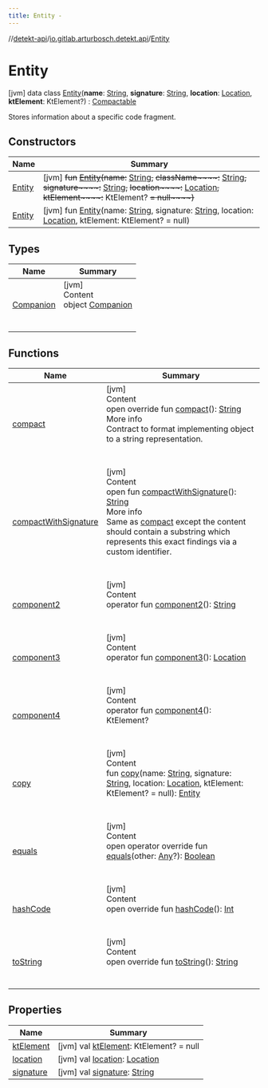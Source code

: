 ```yaml
---
title: Entity -
---
```

//[detekt-api](../../index.md)/[io.gitlab.arturbosch.detekt.api](../index.md)/[Entity](index.md)



# Entity  
 [jvm] data class [Entity](index.md)(**name**: [String](https://kotlinlang.org/api/latest/jvm/stdlib/kotlin/-string/index.html), **signature**: [String](https://kotlinlang.org/api/latest/jvm/stdlib/kotlin/-string/index.html), **location**: [Location](../-location/index.md), **ktElement**: KtElement?) : [Compactable](../-compactable/index.md)

Stores information about a specific code fragment.

   


## Constructors  
  
|  Name|  Summary| 
|---|---|
| <a name="io.gitlab.arturbosch.detekt.api/Entity/Entity/#kotlin.String#kotlin.String#kotlin.String#io.gitlab.arturbosch.detekt.api.Location#org.jetbrains.kotlin.psi.KtElement?/PointingToDeclaration/"></a>[Entity](-entity.md)| <a name="io.gitlab.arturbosch.detekt.api/Entity/Entity/#kotlin.String#kotlin.String#kotlin.String#io.gitlab.arturbosch.detekt.api.Location#org.jetbrains.kotlin.psi.KtElement?/PointingToDeclaration/"></a> [jvm] ~~fun~~ [~~Entity~~](-entity.md)~~(~~~~name~~~~:~~ [String](https://kotlinlang.org/api/latest/jvm/stdlib/kotlin/-string/index.html)~~,~~ ~~className~~~~:~~ [String](https://kotlinlang.org/api/latest/jvm/stdlib/kotlin/-string/index.html)~~,~~ ~~signature~~~~:~~ [String](https://kotlinlang.org/api/latest/jvm/stdlib/kotlin/-string/index.html)~~,~~ ~~location~~~~:~~ [Location](../-location/index.md)~~,~~ ~~ktElement~~~~:~~ KtElement? ~~= null~~~~)~~   <br>
| <a name="io.gitlab.arturbosch.detekt.api/Entity/Entity/#kotlin.String#kotlin.String#io.gitlab.arturbosch.detekt.api.Location#org.jetbrains.kotlin.psi.KtElement?/PointingToDeclaration/"></a>[Entity](-entity.md)| <a name="io.gitlab.arturbosch.detekt.api/Entity/Entity/#kotlin.String#kotlin.String#io.gitlab.arturbosch.detekt.api.Location#org.jetbrains.kotlin.psi.KtElement?/PointingToDeclaration/"></a> [jvm] fun [Entity](-entity.md)(name: [String](https://kotlinlang.org/api/latest/jvm/stdlib/kotlin/-string/index.html), signature: [String](https://kotlinlang.org/api/latest/jvm/stdlib/kotlin/-string/index.html), location: [Location](../-location/index.md), ktElement: KtElement? = null)   <br>


## Types  
  
|  Name|  Summary| 
|---|---|
| <a name="io.gitlab.arturbosch.detekt.api/Entity.Companion///PointingToDeclaration/"></a>[Companion](-companion/index.md)| <a name="io.gitlab.arturbosch.detekt.api/Entity.Companion///PointingToDeclaration/"></a>[jvm]  <br>Content  <br>object [Companion](-companion/index.md)  <br><br><br>


## Functions  
  
|  Name|  Summary| 
|---|---|
| <a name="io.gitlab.arturbosch.detekt.api/Entity/compact/#/PointingToDeclaration/"></a>[compact](compact.md)| <a name="io.gitlab.arturbosch.detekt.api/Entity/compact/#/PointingToDeclaration/"></a>[jvm]  <br>Content  <br>open override fun [compact](compact.md)(): [String](https://kotlinlang.org/api/latest/jvm/stdlib/kotlin/-string/index.html)  <br>More info  <br>Contract to format implementing object to a string representation.  <br><br><br>
| <a name="io.gitlab.arturbosch.detekt.api/Compactable/compactWithSignature/#/PointingToDeclaration/"></a>[compactWithSignature](../-compactable/compact-with-signature.md)| <a name="io.gitlab.arturbosch.detekt.api/Compactable/compactWithSignature/#/PointingToDeclaration/"></a>[jvm]  <br>Content  <br>open fun [compactWithSignature](../-compactable/compact-with-signature.md)(): [String](https://kotlinlang.org/api/latest/jvm/stdlib/kotlin/-string/index.html)  <br>More info  <br>Same as [compact](../-compactable/compact.md) except the content should contain a substring which represents this exact findings via a custom identifier.  <br><br><br>
| <a name="io.gitlab.arturbosch.detekt.api/Entity/component2/#/PointingToDeclaration/"></a>[component2](component2.md)| <a name="io.gitlab.arturbosch.detekt.api/Entity/component2/#/PointingToDeclaration/"></a>[jvm]  <br>Content  <br>operator fun [component2](component2.md)(): [String](https://kotlinlang.org/api/latest/jvm/stdlib/kotlin/-string/index.html)  <br><br><br>
| <a name="io.gitlab.arturbosch.detekt.api/Entity/component3/#/PointingToDeclaration/"></a>[component3](component3.md)| <a name="io.gitlab.arturbosch.detekt.api/Entity/component3/#/PointingToDeclaration/"></a>[jvm]  <br>Content  <br>operator fun [component3](component3.md)(): [Location](../-location/index.md)  <br><br><br>
| <a name="io.gitlab.arturbosch.detekt.api/Entity/component4/#/PointingToDeclaration/"></a>[component4](component4.md)| <a name="io.gitlab.arturbosch.detekt.api/Entity/component4/#/PointingToDeclaration/"></a>[jvm]  <br>Content  <br>operator fun [component4](component4.md)(): KtElement?  <br><br><br>
| <a name="io.gitlab.arturbosch.detekt.api/Entity/copy/#kotlin.String#kotlin.String#io.gitlab.arturbosch.detekt.api.Location#org.jetbrains.kotlin.psi.KtElement?/PointingToDeclaration/"></a>[copy](copy.md)| <a name="io.gitlab.arturbosch.detekt.api/Entity/copy/#kotlin.String#kotlin.String#io.gitlab.arturbosch.detekt.api.Location#org.jetbrains.kotlin.psi.KtElement?/PointingToDeclaration/"></a>[jvm]  <br>Content  <br>fun [copy](copy.md)(name: [String](https://kotlinlang.org/api/latest/jvm/stdlib/kotlin/-string/index.html), signature: [String](https://kotlinlang.org/api/latest/jvm/stdlib/kotlin/-string/index.html), location: [Location](../-location/index.md), ktElement: KtElement? = null): [Entity](index.md)  <br><br><br>
| <a name="kotlin/Any/equals/#kotlin.Any?/PointingToDeclaration/"></a>[equals](../../io.gitlab.arturbosch.detekt.api.internal/-yaml-config/-companion/index.md#%5Bkotlin%2FAny%2Fequals%2F%23kotlin.Any%3F%2FPointingToDeclaration%2F%5D%2FFunctions%2F-931080397)| <a name="kotlin/Any/equals/#kotlin.Any?/PointingToDeclaration/"></a>[jvm]  <br>Content  <br>open operator override fun [equals](../../io.gitlab.arturbosch.detekt.api.internal/-yaml-config/-companion/index.md#%5Bkotlin%2FAny%2Fequals%2F%23kotlin.Any%3F%2FPointingToDeclaration%2F%5D%2FFunctions%2F-931080397)(other: [Any](https://kotlinlang.org/api/latest/jvm/stdlib/kotlin/-any/index.html)?): [Boolean](https://kotlinlang.org/api/latest/jvm/stdlib/kotlin/-boolean/index.html)  <br><br><br>
| <a name="kotlin/Any/hashCode/#/PointingToDeclaration/"></a>[hashCode](../../io.gitlab.arturbosch.detekt.api.internal/-yaml-config/-companion/index.md#%5Bkotlin%2FAny%2FhashCode%2F%23%2FPointingToDeclaration%2F%5D%2FFunctions%2F-931080397)| <a name="kotlin/Any/hashCode/#/PointingToDeclaration/"></a>[jvm]  <br>Content  <br>open override fun [hashCode](../../io.gitlab.arturbosch.detekt.api.internal/-yaml-config/-companion/index.md#%5Bkotlin%2FAny%2FhashCode%2F%23%2FPointingToDeclaration%2F%5D%2FFunctions%2F-931080397)(): [Int](https://kotlinlang.org/api/latest/jvm/stdlib/kotlin/-int/index.html)  <br><br><br>
| <a name="kotlin/Any/toString/#/PointingToDeclaration/"></a>[toString](../../io.gitlab.arturbosch.detekt.api.internal/-yaml-config/-companion/index.md#%5Bkotlin%2FAny%2FtoString%2F%23%2FPointingToDeclaration%2F%5D%2FFunctions%2F-931080397)| <a name="kotlin/Any/toString/#/PointingToDeclaration/"></a>[jvm]  <br>Content  <br>open override fun [toString](../../io.gitlab.arturbosch.detekt.api.internal/-yaml-config/-companion/index.md#%5Bkotlin%2FAny%2FtoString%2F%23%2FPointingToDeclaration%2F%5D%2FFunctions%2F-931080397)(): [String](https://kotlinlang.org/api/latest/jvm/stdlib/kotlin/-string/index.html)  <br><br><br>


## Properties  
  
|  Name|  Summary| 
|---|---|
| <a name="io.gitlab.arturbosch.detekt.api/Entity/ktElement/#/PointingToDeclaration/"></a>[ktElement](kt-element.md)| <a name="io.gitlab.arturbosch.detekt.api/Entity/ktElement/#/PointingToDeclaration/"></a> [jvm] val [ktElement](kt-element.md): KtElement? = null   <br>
| <a name="io.gitlab.arturbosch.detekt.api/Entity/location/#/PointingToDeclaration/"></a>[location](location.md)| <a name="io.gitlab.arturbosch.detekt.api/Entity/location/#/PointingToDeclaration/"></a> [jvm] val [location](location.md): [Location](../-location/index.md)   <br>
| <a name="io.gitlab.arturbosch.detekt.api/Entity/signature/#/PointingToDeclaration/"></a>[signature](signature.md)| <a name="io.gitlab.arturbosch.detekt.api/Entity/signature/#/PointingToDeclaration/"></a> [jvm] val [signature](signature.md): [String](https://kotlinlang.org/api/latest/jvm/stdlib/kotlin/-string/index.html)   <br>

